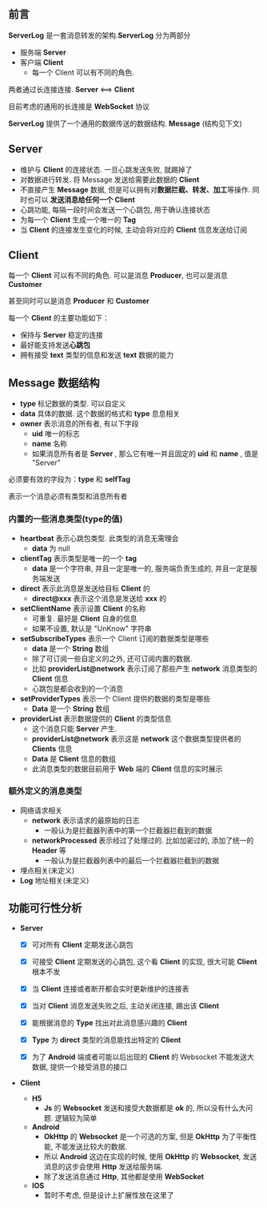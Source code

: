 ## 前言

**ServerLog** 是一套消息转发的架构.**ServerLog** 分为两部分

- 服务端 **Server**
- 客户端 **Client** 
  - 每一个 Client 可以有不同的角色.

两者通过长连接连接. **Server** <==> **Client** 

目前考虑的通用的长连接是 **WebSocket** 协议

 **ServerLog** 提供了一个通用的数据传送的数据结构. **Message** (结构见下文)

## Server

- 维护与 **Client** 的连接状态. 一旦心跳发送失败, 就踢掉了
- 对数据进行转发. 将 Message 发送给需要此数据的 **Client** 
- 不直接产生 **Message** 数据, 但是可以拥有对**数据拦截、转发、加工**等操作. 同时也可以 **发送消息给任何一个 Client**
- 心跳功能, 每隔一段时间会发送一个心跳包, 用于确认连接状态
- 为每一个 **Client** 生成一个唯一的 **Tag**
- 当 **Client** 的连接发生变化的时候, 主动会将对应的 **Client** 信息发送给订阅

## Client

每一个 **Client** 可以有不同的角色. 可以是消息 **Producer**, 也可以是消息 **Customer**

甚至同时可以是消息  **Producer** 和  **Customer**

每一个 **Client** 的主要功能如下：

- 保持与 **Server** 稳定的连接
- 最好能支持发送**心跳包**
- 拥有接受 **text** 类型的信息和发送 **text** 数据的能力

##  Message 数据结构

- **type** 标记数据的类型. 可以自定义
- **data** 具体的数据. 这个数据的格式和 **type** 息息相关
- **owner** 表示消息的所有者, 有以下字段
  - **uid** 唯一的标志
  - **name** 名称 
  - 如果消息所有者是 **Server** , 那么它有唯一并且固定的 **uid** 和 **name** , 值是 "Server"

必须要有效的字段为：**type** 和 **selfTag**

表示一个消息必须有类型和消息所有者

### 内置的一些消息类型(type的值)

- **heartbeat** 表示心跳包类型. 此类型的消息无需理会
  - **data** 为 null
- **clientTag** 表示类型是唯一的一个 **tag**
  - **data** 是一个字符串, 并且一定是唯一的, 服务端负责生成的, 并且一定是服务端发送
- **direct** 表示此消息是发送给目标 **Client** 的
  - **direct@xxx** 表示这个消息是发送给 **xxx** 的
- **setClientName** 表示设置 **Client** 的名称
  - 可重复. 最好是 **Client** 自身的信息
  - 如果不设置, 默认是 "UnKnow" 字符串
- **setSubscribeTypes** 表示一个 Client 订阅的数据类型是哪些
  - **data** 是一个 **String** 数组
  - 除了可订阅一些自定义的之外, 还可订阅内置的数据. 
  - 比如 **providerList@network** 表示订阅了那些产生 **network** 消息类型的 **Client** 信息
  - 心跳包是都会收到的一个消息
- **setProviderTypes**  表示一个 Client 提供的数据的类型是哪些
  - **Data** 是一个 **String** 数组
- **providerList** 表示数据提供的 **Client** 的类型信息
  - 这个消息只能 **Server** 产生.
  - **providerList@network** 表示这是 **network** 这个数据类型提供者的 **Clients** 信息
  - **Data** 是 **Client** 信息的数组
  - 此消息类型的数据目前用于 **Web** 端的 **Client** 信息的实时展示

### 额外定义的消息类型

- 网络请求相关
  - **network** 表示请求的最原始的日志
    - 一般认为是拦截器列表中的第一个拦截器拦截到的数据
  - **networkProcessed** 表示经过了处理过的. 比如加密过的, 添加了统一的 **Header** 等
    - 一般认为是拦截器列表中的最后一个拦截器拦截到的数据
- 埋点相关(未定义)
- **Log** 地址相关(未定义)

## 功能可行性分析

- **Server**

  - [x] 可对所有 **Client** 定期发送心跳包
  - [x] 可接受 **Client** 定期发送的心跳包, 这个看 **Client** 的实现, 很大可能 **Client** 根本不发

  - [x] 当 **Client** 连接或者断开都会实时更新维护的连接表

  - [x] 当对 **Client** 消息发送失败之后, 主动关闭连接, 踢出该 **Client**
  - [x] 能根据消息的 **Type** 找出对此消息感兴趣的 **Client** 
  - [x] **Type** 为 **direct** 类型的消息能找出特定的 **Client**
  - [x] 为了 **Android** 端或者可能以后出现的 **Client** 的 Websocket 不能发送大数据, 提供一个接受消息的接口

- **Client**
  - **H5**
    - **Js** 的 **Websocket** 发送和接受大数据都是 **ok** 的, 所以没有什么大问题. 逻辑较为简单
  - **Android**
    - **OkHttp** 的 **Websocket** 是一个可选的方案, 但是 **OkHttp** 为了平衡性能, 不能发送比较大的数据. 
    - 所以 **Android** 这边在实现的时候, 使用 **OkHttp** 的 **Websocket**, 发送消息的这步会使用 **Http** 发送给服务端.
    - 除了发送消息通过 **Http**, 其他都是使用 **WebSocket**
  - **IOS**
    - 暂时不考虑, 但是设计上扩展性放在这里了







